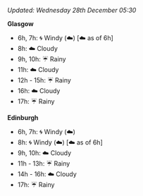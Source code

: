 *Updated: Wednesday 28th December 05:30*

**Glasgow**

* 6h, 7h: :cyclone: Windy (:cloud:) [:cloud: as of 6h]
* 8h: :cloud: Cloudy
* 9h, 10h: :umbrella: Rainy
* 11h: :cloud: Cloudy
* 12h - 15h: :umbrella: Rainy
* 16h: :cloud: Cloudy
* 17h: :umbrella: Rainy

**Edinburgh**

* 6h, 7h: :cyclone: Windy (:cloud:)
* 8h: :cyclone: Windy (:cloud:) [:cloud: as of 6h]
* 9h, 10h: :cloud: Cloudy
* 11h - 13h: :umbrella: Rainy
* 14h - 16h: :cloud: Cloudy
* 17h: :umbrella: Rainy
